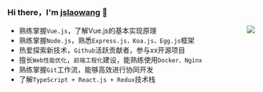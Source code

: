 ### Hi there，I'm [jslaowang](https://jslaowang.com) 👋 

<img align="right" src="https://github-readme-stats.vercel.app/api?username=jslaowang&show_icons=true&hide_border=true&theme=vue-dark" />

- 熟练掌握`Vue.js`，了解Vue.js的基本实现原理
- 熟练掌握`Node.js`，熟悉`Express.js，Koa.js，Egg.js`框架
- 热爱探索新技术，`Github`活跃贡献者，参与xx开源项目
- 擅长`Web性能优化`，`前端工程化`建设，能熟练使用`Docker、Nginx`
- 熟练掌握`Git`工作流，能够高效进行协同开发
- 了解`TypeScript + React.js + Redux`技术栈


